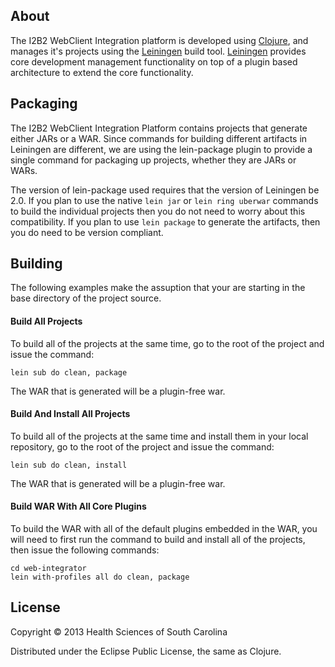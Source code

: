 ## About

The I2B2 WebClient Integration platform is developed using [Clojure](http://clojure.org), and manages it's projects using the [Leiningen](http://leiningen.org/) build tool.  [Leiningen](http://leiningen.org/) provides core development management functionality on top of a plugin based architecture to extend the core functionality.

## Packaging

The I2B2 WebClient Integration Platform contains projects that generate either JARs or a WAR.  Since commands for building different artifacts in Leiningen are different, we are using the lein-package plugin to provide a single command for packaging up projects, whether they are JARs or WARs.

The version of lein-package used requires that the version of Leiningen be 2.0.  If you plan to use the native ``lein jar`` or ``lein ring uberwar`` commands to build the individual projects then you do not need to worry about this compatibility.  If you plan to use ``lein package`` to generate the artifacts, then you do need to be version compliant.

## Building

The following examples make the assuption that your are starting in the base directory of the project source.

#### Build All Projects

To build all of the projects at the same time, go to the root of the project and issue the command:

    lein sub do clean, package
    
The WAR that is generated will be a plugin-free war.

#### Build And Install All Projects

To build all of the projects at the same time and install them in your local repository, go to the root of the project and issue the command:

    lein sub do clean, install

The WAR that is generated will be a plugin-free war.

#### Build WAR With All Core Plugins

To build the WAR with all of the default plugins embedded in the WAR, you will need to first run the command to build and install all of the projects, then issue the following commands:

    cd web-integrator
    lein with-profiles all do clean, package


## License

Copyright © 2013 Health Sciences of South Carolina

Distributed under the Eclipse Public License, the same as Clojure.

